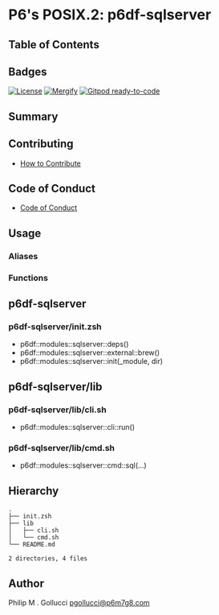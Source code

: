 # P6's POSIX.2: p6df-sqlserver

## Table of Contents

## Badges

[![License](https://img.shields.io/badge/License-Apache%202.0-yellowgreen.svg)](https://opensource.org/licenses/Apache-2.0)
[![Mergify](https://img.shields.io/endpoint.svg?url=https://gh.mergify.io/badges//p6df-sqlserver/&style=flat)](https://mergify.io)
[![Gitpod ready-to-code](https://img.shields.io/badge/Gitpod-ready--to--code-blue?logo=gitpod)](<https://gitpod.io/#https://github.com//p6df-sqlserver>)

## Summary

## Contributing

- [How to Contribute](<https://github.com//.github/blob/main/CONTRIBUTING.md>)

## Code of Conduct

- [Code of Conduct](<https://github.com//.github/blob/main/CODE_OF_CONDUCT.md>)

## Usage

### Aliases

### Functions

## p6df-sqlserver

### p6df-sqlserver/init.zsh

- p6df::modules::sqlserver::deps()
- p6df::modules::sqlserver::external::brew()
- p6df::modules::sqlserver::init(_module, dir)

## p6df-sqlserver/lib

### p6df-sqlserver/lib/cli.sh

- p6df::modules::sqlserver::cli::run()

### p6df-sqlserver/lib/cmd.sh

- p6df::modules::sqlserver::cmd::sql(...)

## Hierarchy

```text
.
├── init.zsh
├── lib
│   ├── cli.sh
│   └── cmd.sh
└── README.md

2 directories, 4 files
```

## Author

Philip M . Gollucci <pgollucci@p6m7g8.com>
